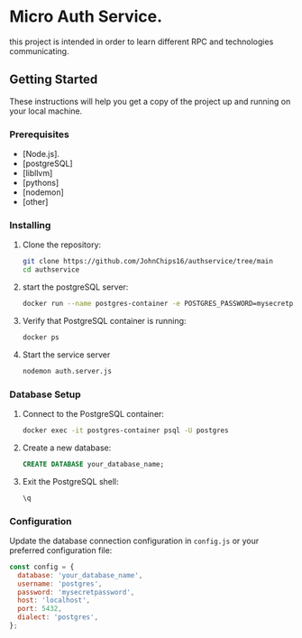 # Micro Auth Service.

this project is intended in order to learn different RPC and technologies communicating.

## Getting Started

These instructions will help you get a copy of the project up and running on your local machine.

### Prerequisites

- [Node.js].
- [postgreSQL]
- [libllvm]
- [pythons]
- [nodemon]
- [other]
### Installing

1. Clone the repository:
    ```bash
    git clone https://github.com/JohnChips16/authservice/tree/main
    cd authservice
    ```

2. start the postgreSQL server:
    ```bash
    docker run --name postgres-container -e POSTGRES_PASSWORD=mysecretpassword -p 5432:5432 -d postgres
    ```

3. Verify that PostgreSQL container is running:
    ```bash
    docker ps
    ```
4. Start the service server
   ```bash
   nodemon auth.server.js
   ```

### Database Setup

1. Connect to the PostgreSQL container:
    ```bash
    docker exec -it postgres-container psql -U postgres
    ```

2. Create a new database:
    ```sql
    CREATE DATABASE your_database_name;
    ```

3. Exit the PostgreSQL shell:
    ```sql
    \q
    ```

### Configuration

Update the database connection configuration in `config.js` or your preferred configuration file:

```javascript
const config = {
  database: 'your_database_name',
  username: 'postgres',
  password: 'mysecretpassword',
  host: 'localhost',
  port: 5432,
  dialect: 'postgres',
};
